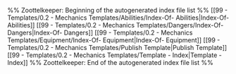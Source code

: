 %% Zoottelkeeper: Beginning of the autogenerated index file list  %%
 [[99 - Templates/0.2 - Mechanics Templates/Abilities/Index-Of- Abilities|Index-Of- Abilities]]
 [[99 - Templates/0.2 - Mechanics Templates/Dangers/Index-Of- Dangers|Index-Of- Dangers]]
 [[99 - Templates/0.2 - Mechanics Templates/Equipment/Index-Of- Equipment|Index-Of- Equipment]]
 [[99 - Templates/0.2 - Mechanics Templates/Publish Template|Publish Template]]
 [[99 - Templates/0.2 - Mechanics Templates/Template - Index|Template - Index]]
%% Zoottelkeeper: End of the autogenerated index file list  %%
